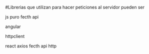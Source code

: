 #Librerias que utilizan para hacer peticiones al servidor pueden ser

js puro
fecth api

angular

httpclient 


react
    axios 
    fecth api
    http